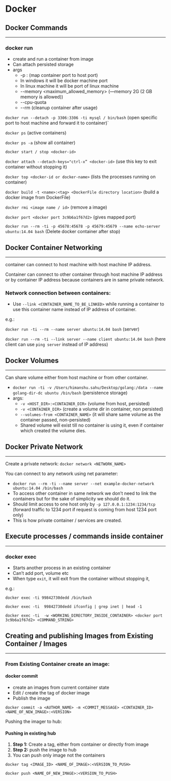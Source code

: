 # Docker

## Docker Commands
----

### docker run
* create and run a container from image
* Can attach persisted storage
* args
    * -p <docker-host-port>:<container-port> (map container port to host port)
    * In windows it will be docker machine port
    * In linux machine it will be port of linux machine
    * --memory <maximum_allowed_memory> (—memory 2G (2 GB memory is allowed))
    * --cpu-quota <quora>
    * --rm (cleanup container after usage)

`docker run --detach -p 3306:3306 -ti mysql / bin/bash` (open specific port to host machine and forward it to container)`

`docker ps` (active containers)

`docker ps -a` (show all container)

`docker start / stop <docker-id>`

`docker attach --detach-keys="ctrl-x” <docker-id>` (use this key to exit container without stopping it)

`docker top <docker-id or docker-name>` (lists the processes running on container)

`docker build -t <name>:<tag> <DockerFile directory location>` (build a docker image from DockerFile)

`docker rmi <image name / id>` (remove a image)

`docker port <docker port 3c9b6a1f67d2>` (gives mapped port)

`docker run --rm -ti -p 45678:45678 -p 45679:45679 --name echo-server ubuntu:14.04 bash` (Delete docker container after stop)

## Docker Container Networking
---

container can connect to host machine with host machine IP address.

Container can connect to other container through host machine IP address or by container IP address because containers are in same private network.

### Network connection between containers:
* Use `--link <CONTAINER_NAME_TO_BE_LINKED>` while running a container to use this container name instead of IP address of container.

e.g.:

`docker run -ti --rm --name server ubuntu:14.04 bash`     (server)

`docker run --rm -ti --link server --name client ubuntu:14.04 bash` (here client can use `ping server` instead of IP address)


## Docker Volumes
---


Can share volume either from host machine or from other container.
* `docker run -ti -v /Users/himanshu.sahu/Desktop/golang:/data --name golang-dir-dc ubuntu /bin/bash`  (persistence storage)
* args:
    * `-v <HOST_DIR>:<CONTAINER_DIR>` (volume from host, persisted)
    * `-v <CONTAINER_DIR>` (create a volume dir in container, non persisted)
    * `--volumes-from <CONTAINER_NAME>` (it will share same volume as the container passed, non-persisted)
    * Shared volume will exist till no container is using it, even if container which created the volume dies.

## Docker Private Network
---


Create a private network: `docker network <NETWORK_NAME>`

You can connect to any network using net parameter:
* `docker run --rm -ti --name server --net example-docker-network ubuntu:14.04 /bin/bash`
* To access other container in same network we don’t need to link the containers but for the sake of simplicity we should do it.
* Should limit access to one host only by `-p 127.0.0.1:1234:1234/tcp` (forward traffic to 1234 port if request is coming from host 1234 port only)
* This is how private container / services are created.

## Execute processes / commands inside container
---

### docker exec
* Starts another process in an existing container
* Can’t add port, volume etc
* When type `exit`, it will exit from the container without stopping  it,

e.g.:

`docker exec -ti 99842730dedd /bin/bash`

`docker exec -ti  99842730dedd ifconfig | grep inet | head -1`

`docker exec -ti  -w <WORKING_DIRECTORY_INSIDE_CONTAINER> <docker port 3c9b6a1f67d2> <COMMAND_STRING>`

## Creating and publishing Images from Existing Container / Images
---

### From Existing Container create an image:

#### docker commit
* create an images from current container state
* Edit / create the tag of docker image
* Publish the image

`docker commit -a <AUTHOR_NAME> -m <COMMIT_MESSAGE> <CONTAINER_ID> <NAME_OF_NEW_IMAGE>:<VERSION>`

Pushing the imager to hub:

#### Pushing in existing hub
1. **Step 1:** Create a tag, either from container or directly from image
2. **Step 2:** push the image to hub
3. You can push only image not the containers

`docker tag <IMAGE_ID> <NAME_OF_IMAGE>:<VERSION_TO_PUSH>`

`docker push <NAME_OF_NEW_IMAGE>:<VERSION_TO_PUSH>`











